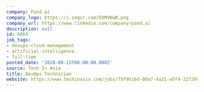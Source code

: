 ```yaml
---
company: Pand.ai
company_logo: https://i.imgur.com/EOMVWwM.png
company_url: https://www.linkedin.com/company/pand.ai
description: null
id: 6864
job_tags:
- devops-cloud-management
- artificial-intelligence
- full-time
posted_date: '2020-08-15T00:00:00.000Z'
source: Tech In Asia
title: DevOps Technician
website: https://www.techinasia.com/jobs/75f9616d-00a7-4a31-a5f4-32f268f105e3
---
```

